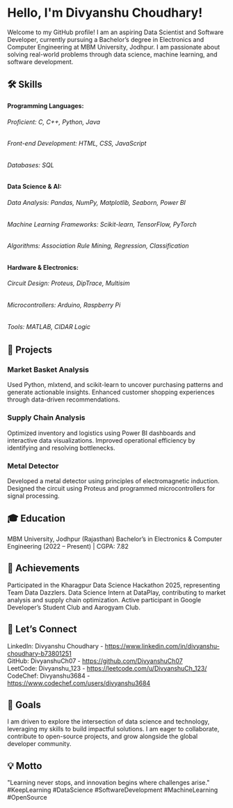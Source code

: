 # Hello, I'm Divyanshu Choudhary!
Welcome to my GitHub profile! I am an aspiring Data Scientist and Software Developer, currently pursuing a Bachelor’s degree in Electronics and Computer Engineering at MBM University, Jodhpur. I am passionate about solving real-world problems through data science, machine learning, and software development.

## 🛠️ Skills
#### Programming Languages:
###### Proficient: C, C++, Python, Java
###### Front-end Development: HTML, CSS, JavaScript
###### Databases: SQL
#### Data Science & AI:
###### Data Analysis: Pandas, NumPy, Matplotlib, Seaborn, Power BI
###### Machine Learning Frameworks: Scikit-learn, TensorFlow, PyTorch
###### Algorithms: Association Rule Mining, Regression, Classification
#### Hardware & Electronics:
###### Circuit Design: Proteus, DipTrace, Multisim
###### Microcontrollers: Arduino, Raspberry Pi
###### Tools: MATLAB, CIDAR Logic

## 📂 Projects
### Market Basket Analysis
Used Python, mlxtend, and scikit-learn to uncover purchasing patterns and generate actionable insights.
Enhanced customer shopping experiences through data-driven recommendations.
### Supply Chain Analysis
Optimized inventory and logistics using Power BI dashboards and interactive data visualizations.
Improved operational efficiency by identifying and resolving bottlenecks.
### Metal Detector
Developed a metal detector using principles of electromagnetic induction.
Designed the circuit using Proteus and programmed microcontrollers for signal processing.

## 🎓 Education
MBM University, Jodhpur (Rajasthan)
Bachelor’s in Electronics & Computer Engineering
(2022 – Present) | CGPA: 7.82

## 🌟 Achievements
Participated in the Kharagpur Data Science Hackathon 2025, representing Team Data Dazzlers.
Data Science Intern at DataPlay, contributing to market analysis and supply chain optimization.
Active participant in Google Developer’s Student Club and Aarogyam Club.

## 🤝 Let’s Connect
LinkedIn: Divyanshu Choudhary - https://www.linkedin.com/in/divyanshu-choudhary-b73801251  
GitHub: DivyanshuCh07 - https://github.com/DivyanshuCh07  
LeetCode: Divyanshu_123 - https://leetcode.com/u/DivyanshuCh_123/  
CodeChef: Divyanshu3684 - https://www.codechef.com/users/divyanshu3684

## 🚀 Goals
I am driven to explore the intersection of data science and technology, leveraging my skills to build impactful solutions. I am eager to collaborate, contribute to open-source projects, and grow alongside the global developer community.

## 💡 Motto
"Learning never stops, and innovation begins where challenges arise."  
#KeepLearning #DataScience #SoftwareDevelopment #MachineLearning #OpenSource

